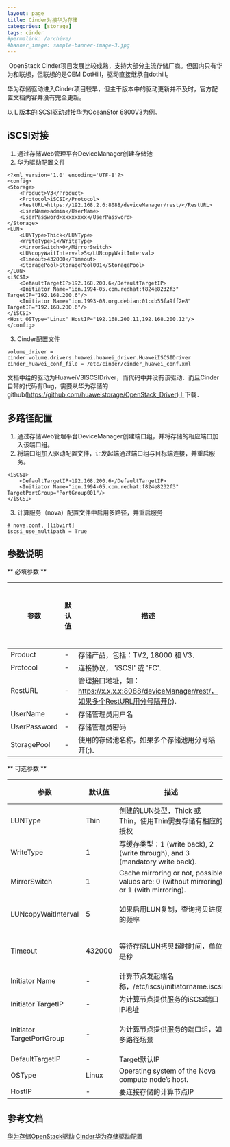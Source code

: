 ```yaml
---
layout: page
title: Cinder对接华为存储
categories: [storage]
tags: cinder
#permalink: /archive/
#banner_image: sample-banner-image-3.jpg
---
```




<!--break-->


﻿
OpenStack Cinder项目发展比较成熟，支持大部分主流存储厂商。但国内只有华为和联想，但联想的是OEM DotHill，驱动直接继承自dothill。

华为存储驱动进入Cinder项目较早，但主干版本中的驱动更新并不及时，官方配置文档内容并没有完全更新。

以Ｌ版本的iSCSI驱动对接华为OceanStor 6800V3为例。

## iSCSI对接

1. 通过存储Web管理平台DeviceManager创建存储池
2. 华为驱动配置文件

```
<?xml version='1.0' encoding='UTF-8'?>
<config>
<Storage>
	<Product>V3</Product>
	<Protocol>iSCSI</Protocol>
	<RestURL>https://192.168.2.6:8088/deviceManager/rest/</RestURL>
	<UserName>admin</UserName>
	<UserPassword>xxxxxxxx</UserPassword>
</Storage>
<LUN>
	<LUNType>Thick</LUNType>
	<WriteType>1</WriteType>
	<MirrorSwitch>0</MirrorSwitch>
	<LUNcopyWaitInterval>5</LUNcopyWaitInterval>
	<Timeout>432000</Timeout>
	<StoragePool>StoragePool001</StoragePool>
</LUN>
<iSCSI>
	<DefaultTargetIP>192.168.200.6</DefaultTargetIP>
	<Initiator Name="iqn.1994-05.com.redhat:f824e8232f3" TargetIP="192.168.200.6"/>
	<Initiator Name="iqn.1993-08.org.debian:01:cb55fa9ff2e8" TargetIP="192.168.200.6"/>
</iSCSI>
<Host OSType="Linux" HostIP="192.168.200.11,192.168.200.12"/>
</config>
```

3. Cinder配置文件

```
volume_driver = cinder.volume.drivers.huawei.huawei_driver.HuaweiISCSIDriver
cinder_huawei_conf_file = /etc/cinder/cinder_huawei_conf.xml
```

文档中给的驱动为HuaweiV3ISCSIDriver，而代码中并没有该驱动．而且Cinder自带的代码有Bug，需要从华为存储的github(https://github.com/huaweistorage/OpenStack_Driver)上下载．


## 多路径配置

1. 通过存储Web管理平台DeviceManager创建端口组，并将存储的相应端口加入该端口组。
2. 将端口组加入驱动配置文件，让发起端通过端口组与目标端连接，并重启服务。

```
<iSCSI>
	<DefaultTargetIP>192.168.200.6</DefaultTargetIP>
	<Initiator Name="iqn.1994-05.com.redhat:f824e8232f3" TargetPortGroup="PortGroup001"/>
</iSCSI>
```

3. 计算服务（nova）配置文件中启用多路径，并重启服务

```
# nova.conf, [libvirt]
iscsi_use_multipath = True
```

## 参数说明

** 必填参数 **

参数 | 默认值 | 描述 | 适用存储类型
--- | --- | --- | ---
Product | 	-	 | 存储产品，包括：TV2, 18000 和 V3．	 | All
Protocol | 	-	 | 连接协议， 'iSCSI' 或 'FC'. | 	All
RestURL | 	-	 | 管理接口地址，如：https://x.x.x.x:8088/deviceManager/rest/，如果多个RestURL用分号隔开(;). | 	All
UserName | 	-	 | 存储管理员用户名	 | All
UserPassword	 | -	 | 存储管理员密码 | All
StoragePool	 | -	 | 使用的存储池名称，如果多个存储池用分号隔开(;). | 	All


** 可选参数 **


参数 | 默认值 | 描述 | 适用存储类型
--- | --- | --- | ---
LUNType | 	Thin	 | 创建的LUN类型，Thick 或 Thin，使用Thin需要存储有相应的授权 | All
WriteType	 | 1	 | 写缓存类型：1 (write back), 2 (write through), and 3 (mandatory write back).	 | All
MirrorSwitch | 	1 | 	Cache mirroring or not, possible values are: 0 (without mirroring) or 1 (with mirroring).	 | All
LUNcopyWaitInterval | 	5	 | 如果启用LUN复制，查询拷贝进度的频率 | T series V2 V3 18000
Timeout	 | 432000	 | 等待存储LUN拷贝超时时间，单位是秒	 | T series V2 V3 18000
Initiator Name | 	-	 | 计算节点发起端名称，/etc/iscsi/initiatorname.iscsi	 | All
Initiator TargetIP | 	- | 为计算节点提供服务的iSCSI端口IP地址 | All
Initiator TargetPortGroup | 	-	 | 为计算节点提供服务的端口组，如多路径场景	 | T series V2 V3 18000
DefaultTargetIP | 	-	 | Target默认IP | All
OSType	 | Linux	 | Operating system of the Nova compute node’s host.	 | All
HostIP | 	-	 | 要连接存储的计算节点IP | 	All


## 参考文档

[华为存储OpenStack驱动](https://github.com/huaweistorage/OpenStack_Driver/tree/master/Cinder)
[Cinder华为存储驱动配置](http://docs.openstack.org/newton/config-reference/block-storage/drivers/huawei-storage-driver.html)


